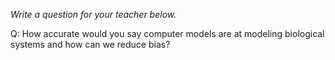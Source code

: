 _Write a question for your teacher below._

Q: How accurate would you say computer models are at modeling biological systems and how can we reduce bias?

